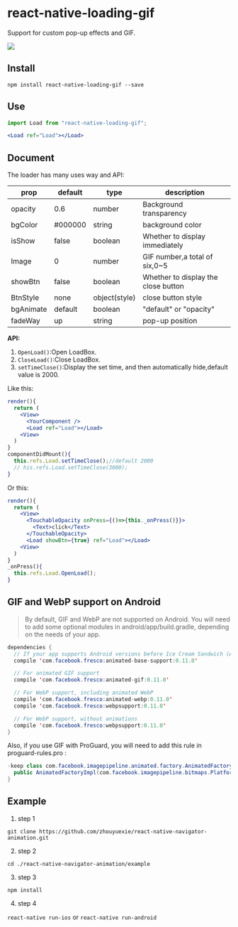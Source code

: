 # react-native-loading-gif

Support for custom pop-up effects and GIF.

![](https://github.com/zhouyuexie/react-native-loading-gif/blob/master/animation.gif)

## Install

```shell
npm install react-native-loading-gif --save
```

## Use

```jsx
import Load from "react-native-loading-gif";

<Load ref="Load"></Load>
```

## Document

The loader has many uses way and API:

| prop | default | type | description |
| ---- | ---- | ----| ---- |
| opacity | 0.6 | number | Background transparency |
| bgColor | #000000 | string | background color |
| isShow | false | boolean | Whether to display immediately |
| Image | 0 | number | GIF number,a total of six,0~5 |
| showBtn | false | boolean | Whether to display the close button |
| BtnStyle | none | object(style) | close button style |
| bgAnimate | default | boolean | "default" or "opacity" |
| fadeWay | up | string | pop-up position |

**API:**

1. `OpenLoad()`:Open LoadBox.
2. `CloseLoad()`:Close LoadBox.
3. `setTimeClose()`:Display the set time, and then automatically hide,default value is 2000.

Like this:

```jsx
render(){
  return (
    <View>
      <YourComponent />
      <Load ref="Load"></Load>
    <View>
  )
}
componentDidMount(){
  this.refs.Load.setTimeClose();//default 2000
  // his.refs.Load.setTimeClose(3000);
}
```

Or this:

```jsx
render(){
  return (
    <View>
      <TouchableOpacity onPress={()=>{this._onPress()}}>
        <Text>click</Text>
      </TouchableOpacity>
      <Load showBtn={true} ref="Load"></Load>
    <View>
  )
}
_onPress(){
  this.refs.Load.OpenLoad();
}
```

## GIF and WebP support on Android

> By default, GIF and WebP are not supported on Android. You will need to add some optional modules in android/app/build.gradle, depending on the needs of your app.

```java
dependencies {
  // If your app supports Android versions before Ice Cream Sandwich (API level 14)
  compile 'com.facebook.fresco:animated-base-support:0.11.0'

  // For animated GIF support
  compile 'com.facebook.fresco:animated-gif:0.11.0'

  // For WebP support, including animated WebP
  compile 'com.facebook.fresco:animated-webp:0.11.0'
  compile 'com.facebook.fresco:webpsupport:0.11.0'

  // For WebP support, without animations
  compile 'com.facebook.fresco:webpsupport:0.11.0'
}
```

Also, if you use GIF with ProGuard, you will need to add this rule in proguard-rules.pro :

```java
-keep class com.facebook.imagepipeline.animated.factory.AnimatedFactoryImpl {
  public AnimatedFactoryImpl(com.facebook.imagepipeline.bitmaps.PlatformBitmapFactory, com.facebook.imagepipeline.core.ExecutorSupplier);
}
```

## Example

1. step 1

`git clone https://github.com/zhouyuexie/react-native-navigator-animation.git`

2. step 2

`cd ./react-native-navigator-animation/example`

3. step 3

`npm install`

4. step 4

`react-native run-ios` or `react-native run-android`
